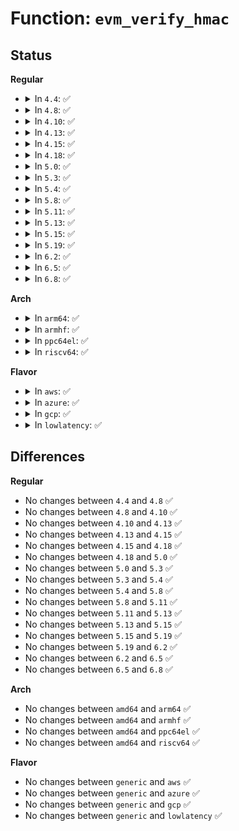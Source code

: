 # Function: <code>evm_verify_hmac</code>

## Status
<b>Regular</b>
<ul>
<li>
<details>
<summary>In <code>4.4</code>: ✅</summary>

```c
enum integrity_status evm_verify_hmac(struct dentry *dentry, const char *xattr_name, char *xattr_value, size_t xattr_value_len, struct integrity_iint_cache *iint);
```

**Collision:** Unique Static

**Inline:** No

**Transformation:** False

**Instances:**

```
In security/integrity/evm/evm_main.c (ffffffff8139ab90)
Location: security/integrity/evm/evm_main.c:110
Inline: False
```
**Symbols:**

```
ffffffff8139ab90-ffffffff8139aded: evm_verify_hmac (STB_LOCAL)
```
</details>
</li>
<li>
<details>
<summary>In <code>4.8</code>: ✅</summary>

```c
enum integrity_status evm_verify_hmac(struct dentry *dentry, const char *xattr_name, char *xattr_value, size_t xattr_value_len, struct integrity_iint_cache *iint);
```

**Collision:** Unique Static

**Inline:** No

**Transformation:** False

**Instances:**

```
In security/integrity/evm/evm_main.c (ffffffff813d79c0)
Location: security/integrity/evm/evm_main.c:110
Inline: False
```
**Symbols:**

```
ffffffff813d79c0-ffffffff813d7c0e: evm_verify_hmac (STB_LOCAL)
```
</details>
</li>
<li>
<details>
<summary>In <code>4.10</code>: ✅</summary>

```c
enum integrity_status evm_verify_hmac(struct dentry *dentry, const char *xattr_name, char *xattr_value, size_t xattr_value_len, struct integrity_iint_cache *iint);
```

**Collision:** Unique Static

**Inline:** No

**Transformation:** False

**Instances:**

```
In security/integrity/evm/evm_main.c (ffffffff813ef680)
Location: security/integrity/evm/evm_main.c:110
Inline: False
```
**Symbols:**

```
ffffffff813ef680-ffffffff813ef8b6: evm_verify_hmac (STB_LOCAL)
```
</details>
</li>
<li>
<details>
<summary>In <code>4.13</code>: ✅</summary>

```c
enum integrity_status evm_verify_hmac(struct dentry *dentry, const char *xattr_name, char *xattr_value, size_t xattr_value_len, struct integrity_iint_cache *iint);
```

**Collision:** Unique Static

**Inline:** No

**Transformation:** False

**Instances:**

```
In security/integrity/evm/evm_main.c (ffffffff813fbc50)
Location: security/integrity/evm/evm_main.c:112
Inline: False
```
**Symbols:**

```
ffffffff813fbc50-ffffffff813fbe98: evm_verify_hmac (STB_LOCAL)
```
</details>
</li>
<li>
<details>
<summary>In <code>4.15</code>: ✅</summary>

```c
enum integrity_status evm_verify_hmac(struct dentry *dentry, const char *xattr_name, char *xattr_value, size_t xattr_value_len, struct integrity_iint_cache *iint);
```

**Collision:** Unique Static

**Inline:** No

**Transformation:** False

**Instances:**

```
In security/integrity/evm/evm_main.c (ffffffff81424120)
Location: security/integrity/evm/evm_main.c:115
Inline: False
```
**Symbols:**

```
ffffffff81424120-ffffffff81424368: evm_verify_hmac (STB_LOCAL)
```
</details>
</li>
<li>
<details>
<summary>In <code>4.18</code>: ✅</summary>

```c
enum integrity_status evm_verify_hmac(struct dentry *dentry, const char *xattr_name, char *xattr_value, size_t xattr_value_len, struct integrity_iint_cache *iint);
```

**Collision:** Unique Static

**Inline:** No

**Transformation:** False

**Instances:**

```
In security/integrity/evm/evm_main.c (ffffffff81456830)
Location: security/integrity/evm/evm_main.c:130
Inline: False
```
**Symbols:**

```
ffffffff81456830-ffffffff81456ae4: evm_verify_hmac (STB_LOCAL)
```
</details>
</li>
<li>
<details>
<summary>In <code>5.0</code>: ✅</summary>

```c
enum integrity_status evm_verify_hmac(struct dentry *dentry, const char *xattr_name, char *xattr_value, size_t xattr_value_len, struct integrity_iint_cache *iint);
```

**Collision:** Unique Static

**Inline:** No

**Transformation:** False

**Instances:**

```
In security/integrity/evm/evm_main.c (ffffffff81473ca0)
Location: security/integrity/evm/evm_main.c:131
Inline: False
```
**Symbols:**

```
ffffffff81473ca0-ffffffff81473f81: evm_verify_hmac (STB_LOCAL)
```
</details>
</li>
<li>
<details>
<summary>In <code>5.3</code>: ✅</summary>

```c
enum integrity_status evm_verify_hmac(struct dentry *dentry, const char *xattr_name, char *xattr_value, size_t xattr_value_len, struct integrity_iint_cache *iint);
```

**Collision:** Unique Static

**Inline:** No

**Transformation:** False

**Instances:**

```
In security/integrity/evm/evm_main.c (ffffffff814a19c0)
Location: security/integrity/evm/evm_main.c:128
Inline: False
```
**Symbols:**

```
ffffffff814a19c0-ffffffff814a1cb5: evm_verify_hmac (STB_LOCAL)
```
</details>
</li>
<li>
<details>
<summary>In <code>5.4</code>: ✅</summary>

```c
enum integrity_status evm_verify_hmac(struct dentry *dentry, const char *xattr_name, char *xattr_value, size_t xattr_value_len, struct integrity_iint_cache *iint);
```

**Collision:** Unique Static

**Inline:** No

**Transformation:** False

**Instances:**

```
In security/integrity/evm/evm_main.c (ffffffff814bc690)
Location: security/integrity/evm/evm_main.c:128
Inline: False
```
**Symbols:**

```
ffffffff814bc690-ffffffff814bc985: evm_verify_hmac (STB_LOCAL)
```
</details>
</li>
<li>
<details>
<summary>In <code>5.8</code>: ✅</summary>

```c
enum integrity_status evm_verify_hmac(struct dentry *dentry, const char *xattr_name, char *xattr_value, size_t xattr_value_len, struct integrity_iint_cache *iint);
```

**Collision:** Unique Static

**Inline:** No

**Transformation:** False

**Instances:**

```
In security/integrity/evm/evm_main.c (ffffffff8151cf30)
Location: security/integrity/evm/evm_main.c:126
Inline: False
```
**Symbols:**

```
ffffffff8151cf30-ffffffff8151d225: evm_verify_hmac (STB_LOCAL)
```
</details>
</li>
<li>
<details>
<summary>In <code>5.11</code>: ✅</summary>

```c
enum integrity_status evm_verify_hmac(struct dentry *dentry, const char *xattr_name, char *xattr_value, size_t xattr_value_len, struct integrity_iint_cache *iint);
```

**Collision:** Unique Static

**Inline:** No

**Transformation:** False

**Instances:**

```
In security/integrity/evm/evm_main.c (ffffffff81539dd0)
Location: security/integrity/evm/evm_main.c:129
Inline: False
```
**Symbols:**

```
ffffffff81539dd0-ffffffff8153a0bc: evm_verify_hmac (STB_LOCAL)
```
</details>
</li>
<li>
<details>
<summary>In <code>5.13</code>: ✅</summary>

```c
enum integrity_status evm_verify_hmac(struct dentry *dentry, const char *xattr_name, char *xattr_value, size_t xattr_value_len, struct integrity_iint_cache *iint);
```

**Collision:** Unique Static

**Inline:** No

**Transformation:** False

**Instances:**

```
In security/integrity/evm/evm_main.c (ffffffff81542480)
Location: security/integrity/evm/evm_main.c:129
Inline: False
```
**Symbols:**

```
ffffffff81542480-ffffffff81542774: evm_verify_hmac (STB_LOCAL)
```
</details>
</li>
<li>
<details>
<summary>In <code>5.15</code>: ✅</summary>

```c
enum integrity_status evm_verify_hmac(struct dentry *dentry, const char *xattr_name, char *xattr_value, size_t xattr_value_len, struct integrity_iint_cache *iint);
```

**Collision:** Unique Static

**Inline:** No

**Transformation:** False

**Instances:**

```
In security/integrity/evm/evm_main.c (ffffffff815a23c0)
Location: security/integrity/evm/evm_main.c:173
Inline: False
```
**Symbols:**

```
ffffffff815a23c0-ffffffff815a271d: evm_verify_hmac (STB_LOCAL)
```
</details>
</li>
<li>
<details>
<summary>In <code>5.19</code>: ✅</summary>

```c
enum integrity_status evm_verify_hmac(struct dentry *dentry, const char *xattr_name, char *xattr_value, size_t xattr_value_len, struct integrity_iint_cache *iint);
```

**Collision:** Unique Static

**Inline:** No

**Transformation:** False

**Instances:**

```
In security/integrity/evm/evm_main.c (ffffffff81648a20)
Location: security/integrity/evm/evm_main.c:173
Inline: False
Direct callers:
  - security/integrity/evm/evm_main.c:evm_verifyxattr
```
**Symbols:**

```
ffffffff81648a20-ffffffff81648dbe: evm_verify_hmac (STB_LOCAL)
```
</details>
</li>
<li>
<details>
<summary>In <code>6.2</code>: ✅</summary>

```c
enum integrity_status evm_verify_hmac(struct dentry *dentry, const char *xattr_name, char *xattr_value, size_t xattr_value_len, struct integrity_iint_cache *iint);
```

**Collision:** Unique Static

**Inline:** No

**Transformation:** False

**Instances:**

```
In security/integrity/evm/evm_main.c (ffffffff81701800)
Location: security/integrity/evm/evm_main.c:167
Inline: False
Direct callers:
  - security/integrity/evm/evm_main.c:evm_verifyxattr
```
**Symbols:**

```
ffffffff81701800-ffffffff81701b97: evm_verify_hmac (STB_LOCAL)
```
</details>
</li>
<li>
<details>
<summary>In <code>6.5</code>: ✅</summary>

```c
enum integrity_status evm_verify_hmac(struct dentry *dentry, const char *xattr_name, char *xattr_value, size_t xattr_value_len, struct integrity_iint_cache *iint);
```

**Collision:** Unique Static

**Inline:** No

**Transformation:** False

**Instances:**

```
In security/integrity/evm/evm_main.c (ffffffff8173b8a0)
Location: security/integrity/evm/evm_main.c:167
Inline: False
Direct callers:
  - security/integrity/evm/evm_main.c:evm_verifyxattr
```
**Symbols:**

```
ffffffff8173b8a0-ffffffff8173bc24: evm_verify_hmac (STB_LOCAL)
```
</details>
</li>
<li>
<details>
<summary>In <code>6.8</code>: ✅</summary>

```c
enum integrity_status evm_verify_hmac(struct dentry *dentry, const char *xattr_name, char *xattr_value, size_t xattr_value_len, struct integrity_iint_cache *iint);
```

**Collision:** Unique Static

**Inline:** No

**Transformation:** False

**Instances:**

```
In security/integrity/evm/evm_main.c (ffffffff8177c770)
Location: security/integrity/evm/evm_main.c:178
Inline: False
Direct callers:
  - security/integrity/evm/evm_main.c:evm_verifyxattr
```
**Symbols:**

```
ffffffff8177c770-ffffffff8177cb34: evm_verify_hmac (STB_LOCAL)
```
</details>
</li>
</ul>
<b>Arch</b>
<ul>
<li>
<details>
<summary>In <code>arm64</code>: ✅</summary>

```c
enum integrity_status evm_verify_hmac(struct dentry *dentry, const char *xattr_name, char *xattr_value, size_t xattr_value_len, struct integrity_iint_cache *iint);
```

**Collision:** Unique Static

**Inline:** No

**Transformation:** False

**Instances:**

```
In security/integrity/evm/evm_main.c (ffff8000105b51e8)
Location: security/integrity/evm/evm_main.c:128
Inline: False
```
**Symbols:**

```
ffff8000105b51e8-ffff8000105b54e0: evm_verify_hmac (STB_LOCAL)
```
</details>
</li>
<li>
<details>
<summary>In <code>armhf</code>: ✅</summary>

```c
enum integrity_status evm_verify_hmac(struct dentry *dentry, const char *xattr_name, char *xattr_value, size_t xattr_value_len, struct integrity_iint_cache *iint);
```

**Collision:** Unique Static

**Inline:** No

**Transformation:** False

**Instances:**

```
In security/integrity/evm/evm_main.c (c0764384)
Location: security/integrity/evm/evm_main.c:128
Inline: False
```
**Symbols:**

```
c0764384-c0764664: evm_verify_hmac (STB_LOCAL)
```
</details>
</li>
<li>
<details>
<summary>In <code>ppc64el</code>: ✅</summary>

```c
enum integrity_status evm_verify_hmac(struct dentry *dentry, const char *xattr_name, char *xattr_value, size_t xattr_value_len, struct integrity_iint_cache *iint);
```

**Collision:** Unique Static

**Inline:** No

**Transformation:** False

**Instances:**

```
In security/integrity/evm/evm_main.c (c000000000738810)
Location: security/integrity/evm/evm_main.c:128
Inline: False
```
**Symbols:**

```
c000000000738810-c000000000738ba8: evm_verify_hmac (STB_LOCAL)
```
</details>
</li>
<li>
<details>
<summary>In <code>riscv64</code>: ✅</summary>

```c
enum integrity_status evm_verify_hmac(struct dentry *dentry, const char *xattr_name, char *xattr_value, size_t xattr_value_len, struct integrity_iint_cache *iint);
```

**Collision:** Unique Static

**Inline:** No

**Transformation:** False

**Instances:**

```
In security/integrity/evm/evm_main.c (ffffffe0003fc1b0)
Location: security/integrity/evm/evm_main.c:128
Inline: False
```
**Symbols:**

```
ffffffe0003fc1b0-ffffffe0003fc3ec: evm_verify_hmac (STB_LOCAL)
```
</details>
</li>
</ul>
<b>Flavor</b>
<ul>
<li>
<details>
<summary>In <code>aws</code>: ✅</summary>

```c
enum integrity_status evm_verify_hmac(struct dentry *dentry, const char *xattr_name, char *xattr_value, size_t xattr_value_len, struct integrity_iint_cache *iint);
```

**Collision:** Unique Static

**Inline:** No

**Transformation:** False

**Instances:**

```
In security/integrity/evm/evm_main.c (ffffffff814b4c70)
Location: security/integrity/evm/evm_main.c:128
Inline: False
```
**Symbols:**

```
ffffffff814b4c70-ffffffff814b4f65: evm_verify_hmac (STB_LOCAL)
```
</details>
</li>
<li>
<details>
<summary>In <code>azure</code>: ✅</summary>

```c
enum integrity_status evm_verify_hmac(struct dentry *dentry, const char *xattr_name, char *xattr_value, size_t xattr_value_len, struct integrity_iint_cache *iint);
```

**Collision:** Unique Static

**Inline:** No

**Transformation:** False

**Instances:**

```
In security/integrity/evm/evm_main.c (ffffffff814a5690)
Location: security/integrity/evm/evm_main.c:128
Inline: False
```
**Symbols:**

```
ffffffff814a5690-ffffffff814a5985: evm_verify_hmac (STB_LOCAL)
```
</details>
</li>
<li>
<details>
<summary>In <code>gcp</code>: ✅</summary>

```c
enum integrity_status evm_verify_hmac(struct dentry *dentry, const char *xattr_name, char *xattr_value, size_t xattr_value_len, struct integrity_iint_cache *iint);
```

**Collision:** Unique Static

**Inline:** No

**Transformation:** False

**Instances:**

```
In security/integrity/evm/evm_main.c (ffffffff814b0d00)
Location: security/integrity/evm/evm_main.c:128
Inline: False
```
**Symbols:**

```
ffffffff814b0d00-ffffffff814b0ff5: evm_verify_hmac (STB_LOCAL)
```
</details>
</li>
<li>
<details>
<summary>In <code>lowlatency</code>: ✅</summary>

```c
enum integrity_status evm_verify_hmac(struct dentry *dentry, const char *xattr_name, char *xattr_value, size_t xattr_value_len, struct integrity_iint_cache *iint);
```

**Collision:** Unique Static

**Inline:** No

**Transformation:** False

**Instances:**

```
In security/integrity/evm/evm_main.c (ffffffff814c9780)
Location: security/integrity/evm/evm_main.c:128
Inline: False
```
**Symbols:**

```
ffffffff814c9780-ffffffff814c9a75: evm_verify_hmac (STB_LOCAL)
```
</details>
</li>
</ul>

## Differences
<b>Regular</b>
<ul>
<li>
No changes between <code>4.4</code> and <code>4.8</code> ✅
</li>
<li>
No changes between <code>4.8</code> and <code>4.10</code> ✅
</li>
<li>
No changes between <code>4.10</code> and <code>4.13</code> ✅
</li>
<li>
No changes between <code>4.13</code> and <code>4.15</code> ✅
</li>
<li>
No changes between <code>4.15</code> and <code>4.18</code> ✅
</li>
<li>
No changes between <code>4.18</code> and <code>5.0</code> ✅
</li>
<li>
No changes between <code>5.0</code> and <code>5.3</code> ✅
</li>
<li>
No changes between <code>5.3</code> and <code>5.4</code> ✅
</li>
<li>
No changes between <code>5.4</code> and <code>5.8</code> ✅
</li>
<li>
No changes between <code>5.8</code> and <code>5.11</code> ✅
</li>
<li>
No changes between <code>5.11</code> and <code>5.13</code> ✅
</li>
<li>
No changes between <code>5.13</code> and <code>5.15</code> ✅
</li>
<li>
No changes between <code>5.15</code> and <code>5.19</code> ✅
</li>
<li>
No changes between <code>5.19</code> and <code>6.2</code> ✅
</li>
<li>
No changes between <code>6.2</code> and <code>6.5</code> ✅
</li>
<li>
No changes between <code>6.5</code> and <code>6.8</code> ✅
</li>
</ul>
<b>Arch</b>
<ul>
<li>
No changes between <code>amd64</code> and <code>arm64</code> ✅
</li>
<li>
No changes between <code>amd64</code> and <code>armhf</code> ✅
</li>
<li>
No changes between <code>amd64</code> and <code>ppc64el</code> ✅
</li>
<li>
No changes between <code>amd64</code> and <code>riscv64</code> ✅
</li>
</ul>
<b>Flavor</b>
<ul>
<li>
No changes between <code>generic</code> and <code>aws</code> ✅
</li>
<li>
No changes between <code>generic</code> and <code>azure</code> ✅
</li>
<li>
No changes between <code>generic</code> and <code>gcp</code> ✅
</li>
<li>
No changes between <code>generic</code> and <code>lowlatency</code> ✅
</li>
</ul>
